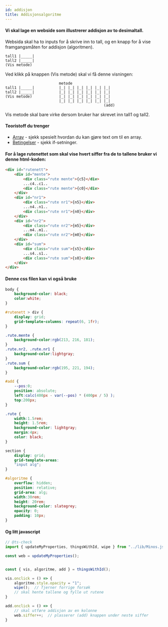 ```yaml
---
id: addisjon
title: Addisjonsalgoritme
---
```


#### Vi skal lage en webside som illustrerer addisjon av to desimaltall.

Websida skal ha to inputs for å skrive inn to tall, og en knapp for
å vise framgangsmåten for addisjon (algoritmen).

```bs
tall1 |_____|
tall2 |_____|
(Vis metode)
```

Ved klikk på knappen (Vis metode) skal vi få denne visningen:

```bs
                        metode
tall1 |_____|           |_| |_| |_| |_| |_| |_|
tall2 |_____|           |_| |_| |_| |_| |_| |_|
(Vis metode)            |_| |_| |_| |_| |_| |_|
                        |_| |_| |_| |_| |_| |_|
                                            (add)
```

Vis metode skal bare virke dersom bruker har skrevet inn tall1 og tall2.

#### Teoristoff du trenger
* [Array](../Programmering/array) - sjekk spesielt hvordan du kan gjøre text om til en array.
* [Betingelser](../Programmering/betingelser) - sjekk if-setninger.




#### For å lage rutenettet som skal vise hvert siffer fra de to tallene bruker vi denne html-koden:

```html
<div id="rutenett">
    <div id="mente">
        <div class="rute mente">{c5}</div>
        ...c4..c1..
        <div class="rute mente">{c0}</div>
    </div>
    <div id="nr1">
        <div class="rute nr1">{n5}</div>
        ...n4..n1..
        <div class="rute nr1">{n0}</div>
    </div>
    <div id="nr2">
        <div class="rute nr2">{m5}</div>
        ...m4..m1..
        <div class="rute nr2">{m0}</div>
    </div>
    <div id="sum">
        <div class="rute sum">{s5}</div>
        ...s4..s1..
        <div class="rute sum">{s0}</div>
    </div>
</div>
```

#### Denne css filen kan vi også bruke

```css
body {
    background-color: black;
    color:white;
}

#rutenett > div {
    display: grid;
    grid-template-columns: repeat(6, 1fr);
}

.rute.mente {
    background-color:rgb(213, 216, 181);
}
.rute.nr2, .rute.nr1 {
    background-color:lightgray;
}
.rute.sum {
    background-color:rgb(195, 221, 194);
}

#add {
    --pos:0;
    position: absolute;
    left:calc(400px - var(--pos) * (400px / 5) );
    top:200px;
}

.rute {
    width:1.5rem;
    height: 1.5rem;
    background-color: lightgray;
    margin:4px;
    color: black;
}

section {
    display: grid;
    grid-template-areas: 
    "input alg";
}

#algoritme {
    overflow: hidden;
    position: relative;
    grid-area: alg;
    width:30rem;
    height: 20rem;
    background-color: slategrey;
    opacity: 0;
    padding: 10px;
}
```

#### Og litt javascript

```javascript
// @ts-check
import { updateMyProperties, thingsWithId, wipe } from "../lib/Minos.js";

const web = updateMyProperties();


const { vis, algoritme, add } = thingsWithId();

vis.onclick = () => {
    algoritme.style.opacity = "1";
    wipe();  // fjerner forrige forsøk
    // skal hente tallene og fylle ut rutene
}

add.onclick = () => {
    // skal utføre addisjon av en kolonne
    web.siffer++;  // plasserer (add) knappen under neste siffer
}
```
